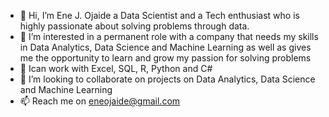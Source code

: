 - 👋 Hi, I’m Ene J. Ojaide a Data Scientist and a Tech enthusiast who is highly passionate about solving problems through data.
- 👀 I’m interested in a permanent role with a company that needs my skills in Data Analytics, Data Science and Machine Learning as well as gives me the opportunity to learn and grow my passion for solving problems
- 🌱 Ican work with Excel, SQL, R, Python and C#
- 💞️ I’m looking to collaborate on projects on Data Analytics, Data Science and Machine Learning
- 📫 Reach me on eneojaide@gmail.com

<!---
enniej/enniej is a ✨ special ✨ repository because its `README.md` (this file) appears on your GitHub profile.
You can click the Preview link to take a look at your changes.
--->
